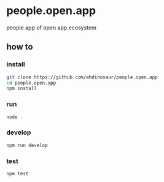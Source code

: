 # people.open.app

people app of open app ecosystem

## how to

### install

```bash
git clone https://github.com/ahdinosaur/people.open.app
cd people.open.app
npm install
```

### run

```bash
node .
```

### develop

```bash
npm run develop
```

### test

```bash
npm test
```
